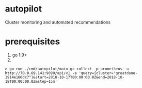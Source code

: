 # autopilot
Cluster monitoring and automated recommendations

# prerequisites

1. go 1.9+
2. 
```
> go run ./cmd/autopilot/main.go collect -p prometheus -u http://70.0.69.141:9090/api/v1 -a 'query={cluster="greatdane-1914e166dc7"}&start=2018-10-17T00:00:00.0Z&end=2018-10-18T00:00:00.0Z&step=15m'
```